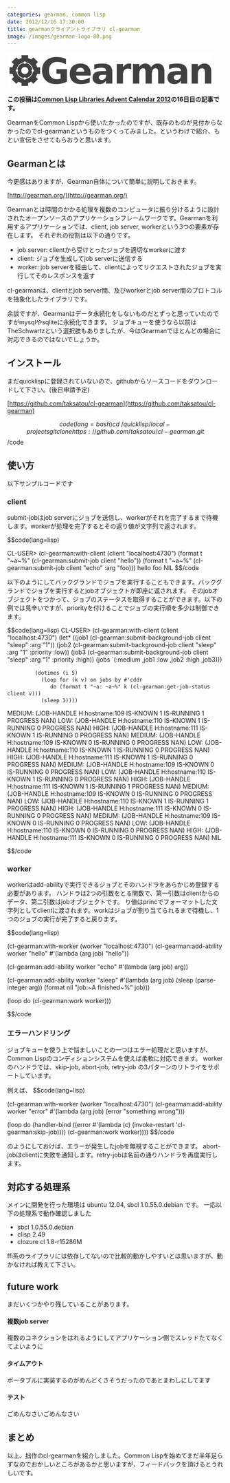 ```yaml
---
categories: gearman, common lisp
date: 2012/12/16 17:30:00
title: gearmanクライアントライブラリ cl-gearman
image: /images/gearman-logo-80.png
---
```


![tool](/images/gearman-logo.png)

<b>この投稿は[Common Lisp Libraries Advent Calendar 2012](http://qiita.com/advent-calendar/2012/clladvent)の16日目の記事です。</b>


GearmanをCommon Lispから使いたかったのですが、既存のものが見付からなかったのでcl-gearmanというものをつくってみました。というわけで紹介、もとい宣伝をさせてもらおうと思います。


## Gearmanとは

今更感はありますが、Gearman自体について簡単に説明しておきます。

[http://gearman.org/](http://gearman.org/)

Gearmanとは時間のかかる処理を複数のコンピュータに振り分けるように設計されたオープンソースのアプリケーションフレームワークです。Gearmanを利用するアプリケーションでは、client, job server, workerという3つの要素が存在します。
それぞれの役割は以下の通りです。

* job server: clientから受けとったジョブを適切なworkerに渡す
* client: ジョブを生成してjob serverに送信する
* worker: job serverを経由して、clientによってリクエストされたジョブを実行してそのレスポンスを返す

cl-gearmanは、clientとjob server間、及びworkerとjob server間のプロトコルを抽象化したライブラリです。

余談ですが、Gearmanはデータ永続化をしないものだとずっと思っていたのですがmysqlやsqliteに永続化できます。
ジョブキューを使うなら以前はTheSchwartzという選択肢もありましたが、今はGearmanでほとんどの場合に対応できるのではないでしょうか。

## インストール

まだquicklispに登録されていないので、githubからソースコードをダウンロードして下さい。(後日申請予定)

[https://github.com/taksatou/cl-gearman](https://github.com/taksatou/cl-gearman)

$$code(lang=bash)
cd ~/quicklisp/local-projects
git clone https://github.com/taksatou/cl-gearman.git
$$/code


## 使い方

以下サンプルコードです

### client

submit-jobはjob serverにジョブを送信し、workerがそれを完了するまで待機します。workerが処理を完了するとその返り値が文字列で返されます。

$$code(lang=lisp)

CL-USER> (cl-gearman:with-client (client "localhost:4730")
           (format t "~a~%" (cl-gearman:submit-job client "hello"))
           (format t "~a~%" (cl-gearman:submit-job client "echo" :arg "foo)))
hello
foo
NIL
$$/code

以下のようにしてバックグランドでジョブを実行することもできます。バックグランドでジョブを実行するとjobオブジェクトが即座に返されます。
そのjobオブジェクトをつかって、ジョブのステータスを取得することができます。以下の例では見辛いですが、priorityを付けることでジョブの実行順を多少は制御できます。

$$code(lang=lisp)
CL-USER> (cl-gearman:with-client (client "localhost:4730")
           (let* ((job1 (cl-gearman:submit-background-job client "sleep" :arg "1"))
                  (job2 (cl-gearman:submit-background-job client "sleep" :arg "1" :priority :low))
                  (job3 (cl-gearman:submit-background-job client "sleep" :arg "1" :priority :high))
                  (jobs `(:medium ,job1 :low ,job2 :high ,job3)))

             (dotimes (i 5)
               (loop for (k v) on jobs by #'cddr
                  do (format t "~a: ~a~%" k (cl-gearman:get-job-status client v)))
               (sleep 1))))
MEDIUM: (JOB-HANDLE H:hostname:109 IS-KNOWN 1 IS-RUNNING 1 PROGRESS NAN)
LOW: (JOB-HANDLE H:hostname:110 IS-KNOWN 1 IS-RUNNING 0 PROGRESS NAN)
HIGH: (JOB-HANDLE H:hostname:111 IS-KNOWN 1 IS-RUNNING 0 PROGRESS NAN)
MEDIUM: (JOB-HANDLE H:hostname:109 IS-KNOWN 0 IS-RUNNING 0 PROGRESS NAN)
LOW: (JOB-HANDLE H:hostname:110 IS-KNOWN 1 IS-RUNNING 0 PROGRESS NAN)
HIGH: (JOB-HANDLE H:hostname:111 IS-KNOWN 1 IS-RUNNING 0 PROGRESS NAN)
MEDIUM: (JOB-HANDLE H:hostname:109 IS-KNOWN 0 IS-RUNNING 0 PROGRESS NAN)
LOW: (JOB-HANDLE H:hostname:110 IS-KNOWN 1 IS-RUNNING 0 PROGRESS NAN)
HIGH: (JOB-HANDLE H:hostname:111 IS-KNOWN 1 IS-RUNNING 1 PROGRESS NAN)
MEDIUM: (JOB-HANDLE H:hostname:109 IS-KNOWN 0 IS-RUNNING 0 PROGRESS NAN)
LOW: (JOB-HANDLE H:hostname:110 IS-KNOWN 1 IS-RUNNING 1 PROGRESS NAN)
HIGH: (JOB-HANDLE H:hostname:111 IS-KNOWN 0 IS-RUNNING 0 PROGRESS NAN)
MEDIUM: (JOB-HANDLE H:hostname:109 IS-KNOWN 0 IS-RUNNING 0 PROGRESS NAN)
LOW: (JOB-HANDLE H:hostname:110 IS-KNOWN 0 IS-RUNNING 0 PROGRESS NAN)
HIGH: (JOB-HANDLE H:hostname:111 IS-KNOWN 0 IS-RUNNING 0 PROGRESS NAN)
NIL

$$/code

### worker

workerはadd-abilityで実行できるジョブとそのハンドラをあらかじめ登録する必要があります。
ハンドラは2つの引数をとる関数で、第一引数はclientからのデータ、第二引数はjobオブジェクトです。
り値はprincでフォーマットした文字列としてclientに渡されます。workはジョブが割り当てられるまで待機し、1つのジョブの実行が完了すると戻ります。

$$code(lang=lisp)

(cl-gearman:with-worker (worker "localhost:4730")
  (cl-gearman:add-ability worker "hello"
                          #'(lambda (arg job) "hello"))

  (cl-gearman:add-ability worker "echo"
                          #'(lambda (arg job) arg))

  (cl-gearman:add-ability worker "sleep"
                          #'(lambda (arg job)
                              (sleep (parse-integer arg))
                              (format nil "job:~A finished~%" job)))
                              
  (loop do (cl-gearman:work worker)))

$$/code


### エラーハンドリング

ジョブキューを使う上で悩ましいことの一つはエラー処理だと思いますが、Common Lispのコンディションシステムを使えば柔軟に対応できます。
workerのハンドラでは、skip-job, abort-job, retry-job の3パターンのリトライをサポートしています。

例えば、
$$code(lang=lisp)

(cl-gearman:with-worker (worker "localhost:4730") 
  (cl-gearman:add-ability worker "error"
                          #'(lambda (arg job) (error "something wrong")))

  (loop do (handler-bind ((error #'(lambda (c) (invoke-restart 'cl-gearman:skip-job))))
             (cl-gearman:work worker))))
$$/code

のようにしておけば、エラーが発生したjobを無視することができます。
abort-jobはclientに失敗を通知します。retry-jobは名前の通りハンドラを再度実行します。


## 対応する処理系

メインに開発を行った環境は ubuntu 12.04, sbcl 1.0.55.0.debian です。
一応以下の処理系で動作確認しました

* sbcl 1.0.55.0.debian 
* clisp 2.49
* clozure cl 1.8-r15286M

ffi系のライブラリには依存してないので比較的動かしやすいとは思いますが、動かなければ教えて下さい。

## future work

まだいくつかやり残していることがあります。

#### 複数job server

複数のコネクションをはれるようにしてアプリケーション側でスレッドたてなくてよいように

#### タイムアウト

ポータブルに実装するのがめんどくさそうだったのであとまわしにしてます

#### テスト

ごめんなさいごめんなさい

## まとめ

以上、拙作のcl-gearmanを紹介しました。Common Lispを始めてまだ半年足らずなのでおかしいところがあるかと思いますが、フィードバックを頂けるとうれしいです。

